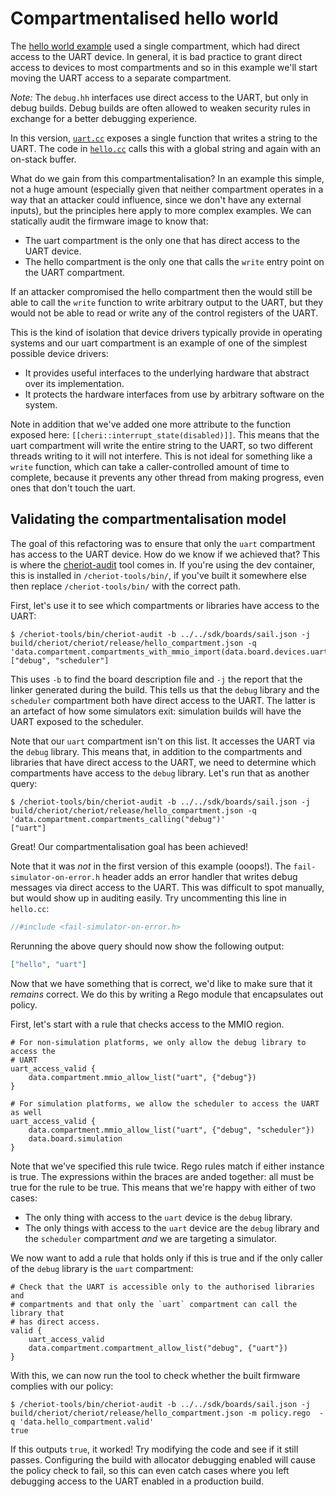 Compartmentalised hello world
=============================

The [hello world example](../1.hello_world) used a single compartment, which had direct access to the UART device.
In general, it is bad practice to grant direct access to devices to most compartments and so in this example we'll start moving the UART access to a separate compartment.

*Note:* The `debug.hh` interfaces use direct access to the UART, but only in debug builds.
Debug builds are often allowed to weaken security rules in exchange for a better debugging experience.

In this version, [`uart.cc`](uart.cc) exposes a single function that writes a string to the UART.
The code in [`hello.cc`](hello.cc) calls this with a global string and again with an on-stack buffer.

What do we gain from this compartmentalisation?
In an example this simple, not a huge amount (especially given that neither compartment operates in a way that an attacker could influence, since we don't have any external inputs), but the principles here apply to more complex examples.
We can statically audit the firmware image to know that:

 - The uart compartment is the only one that has direct access to the UART device.
 - The hello compartment is the only one that calls the `write` entry point on the UART compartment.

If an attacker compromised the hello compartment then the would still be able to call the `write` function to write arbitrary output to the UART, but they would not be able to read or write any of the control registers of the UART.

This is the kind of isolation that device drivers typically provide in operating systems and our uart compartment is an example of one of the simplest possible device drivers:

 - It provides useful interfaces to the underlying hardware that abstract over its implementation.
 - It protects the hardware interfaces from use by arbitrary software on the system.

Note in addition that we've added one more attribute to the function exposed here: `[[cheri::interrupt_state(disabled)]]`.
This means that the uart compartment will write the entire string to the UART, so two different threads writing to it will not interfere.
This is not ideal for something like a `write` function, which can take a caller-controlled amount of time to complete, because it prevents any other thread from making progress, even ones that don't touch the uart.

## Validating the compartmentalisation model

The goal of this refactoring was to ensure that only the `uart` compartment has access to the UART device.
How do we know if we achieved that?
This is where the [cheriot-audit](https://github.com/CHERIoT-Platform/cheriot-audit) tool comes in.
If you're using the dev container, this is installed in `/cheriot-tools/bin/`, if you've built it somewhere else then replace `/cheriot-tools/bin/` with the correct path.

First, let's use it to see which compartments or libraries have access to the UART:

```
$ /cheriot-tools/bin/cheriot-audit -b ../../sdk/boards/sail.json -j build/cheriot/cheriot/release/hello_compartment.json -q 'data.compartment.compartments_with_mmio_import(data.board.devices.uart)'
["debug", "scheduler"]
```

This uses `-b` to find the board description file and `-j` the report that the linker generated during the build.
This tells us that the `debug` library and the `scheduler` compartment both have direct access to the UART.
The latter is an artefact of how some simulators exit: simulation builds will have the UART exposed to the scheduler.

Note that our `uart` compartment isn't on this list.
It accesses the UART via the `debug` library.
This means that, in addition to the compartments and libraries that have direct access to the UART, we need to determine which compartments have access to the `debug` library.
Let's run that as another query:

```
$ /cheriot-tools/bin/cheriot-audit -b ../../sdk/boards/sail.json -j build/cheriot/cheriot/release/hello_compartment.json -q 'data.compartment.compartments_calling("debug")'
["uart"]
```

Great!
Our compartmentalisation goal has been achieved!

Note that it was *not* in the first version of this example (ooops!).
The `fail-simulator-on-error.h` header adds an error handler that writes debug messages via direct access to the UART.
This was difficult to spot manually, but would show up in auditing easily.
Try uncommenting this line in `hello.cc`:

```c++
//#include <fail-simulator-on-error.h>
```

Rerunning the above query should now show the following output:

```json
["hello", "uart"]
```

Now that we have something that is correct, we'd like to make sure that it *remains* correct.
We do this by writing a Rego module that encapsulates out policy.

First, let's start with a rule that checks access to the MMIO region.

```rego
# For non-simulation platforms, we only allow the debug library to access the
# UART
uart_access_valid {
	data.compartment.mmio_allow_list("uart", {"debug"})
}

# For simulation platforms, we allow the scheduler to access the UART as well
uart_access_valid {
	data.compartment.mmio_allow_list("uart", {"debug", "scheduler"})
	data.board.simulation
}
```

Note that we've specified this rule twice.
Rego rules match if either instance is true.
The expressions within the braces are anded together: all must be true for the rule to be true.
This means that we're happy with either of two cases:

 - The only thing with access to the `uart` device is the `debug` library.
 - The only things with access to the `uart` device are the `debug` library and the `scheduler` compartment *and* we are targeting a simulator.

We now want to add a rule that holds only if this is true and if the only caller of the `debug` library is the `uart` compartment:

```rego
# Check that the UART is accessible only to the authorised libraries and
# compartments and that only the `uart` compartment can call the library that
# has direct access.
valid {
	uart_access_valid
	data.compartment.compartment_allow_list("debug", {"uart"})
}
```

With this, we can now run the tool to check whether the built firmware complies with our policy:

```
$ /cheriot-tools/bin/cheriot-audit -b ../../sdk/boards/sail.json -j build/cheriot/cheriot/release/hello_compartment.json -m policy.rego  -q 'data.hello_compartment.valid'
true
```

If this outputs `true`, it worked!
Try modifying the code and see if it still passes.
Configuring the build with allocator debugging enabled will cause the policy check to fail, so this can even catch cases where you left debugging access to the UART enabled in a production build.
